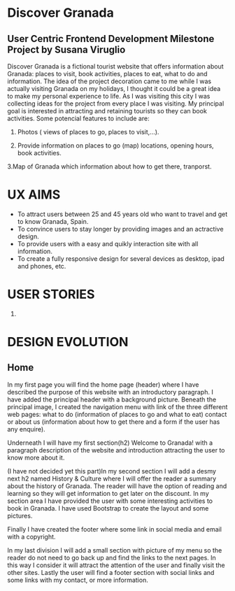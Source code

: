 # Discover Granada
## User Centric Frontend Development Milestone Project by Susana Viruglio

Discover Granada is a fictional tourist website that offers information about Granada: places to visit, book activities, places to eat, what to do and information. The idea of the project decoration came to me while I was actually visiting Granada on my holidays, I thought it could be a great idea to make my personal experience to life. As I was visiting this city I was collecting ideas for the project from every place I was visiting.
My principal goal is interested in attracting and retaining tourists so they can book activities. 
Some potencial features to include are:
1. Photos ( views of places to go, places to visit,...).

2. Provide information on places to go (map) locations, opening hours, book activities.

3.Map of Granada which information about how to get there, tranporst. 


# UX AIMS

* To attract  users between 25 and 45 years old who want to travel and get to know Granada, Spain.
* To convince users to stay longer by providing images and an actractive design.
* To provide users with a easy and quikly interaction site with all information.
* To create a fully responsive design for several devices as desktop, ipad and phones, etc.

# USER STORIES

1. 

# DESIGN EVOLUTION

## Home

In my first page you will find the home page (header) where I have described the purpose of this website with an introductory paragraph. I have added the principal header with a background picture. Beneath the principal image, I created the navigation menu with link of the three different web pages: what to do (information of places to go and what to eat) contact or about us (information about how to get there and a form if the user has any enquire).

Underneath I will have my first section(h2) Welcome to Granada! with a paragraph description of the website and introduction attracting the user to know more about it. 

(I have not decided yet this part)In my second section I will add a desmy next h2 named History & Culture where I will offer the reader a summary about the history of Granada. The reader will have the option of reading and learning so they will get information to get later on the discount.
In my section area I have provided the user with some interesting activities to book in Granada. I have used Bootstrap to create the layout and some pictures.

Finally I have created the footer where some link in social media and email with a copyright.

In my last division I will add a small section with picture of my menu so the reader do not need to go back up and find the links to the next pages. In this way I consider it will attract the attention of the user and finally visit the other sites.
Lastly the user will find a footer section with social links and some links with my contact, or more information.
